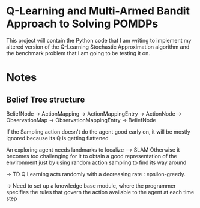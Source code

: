 Q-Learning and Multi-Armed Bandit Approach to Solving POMDPs
=======================================================

This project will contain the Python code that I am writing to implement my altered version of the Q-Learning 
Stochastic Approximation algorithm and the benchmark problem that I am going to be testing it on. 

Notes
=====

Belief Tree structure
---------------------
BeliefNode -> ActionMapping -> ActionMappingEntry -> ActionNode -> ObservationMap -> ObservationMappingEntry -> BeliefNode

If the Sampling action doesn't do the agent good early on, it will be mostly ignored because its Q is getting flattened

An exploring agent needs landmarks to localize --> SLAM
Otherwise it becomes too challenging for it to obtain a good representation of the environment just by
using random action sampling to find its way around

-> TD Q Learning acts randomly with a decreasing rate : epsilon-greedy. 

-> Need to set up a knowledge base module, where the programmer specifies the rules that govern the action available 
to the agent at each time step
